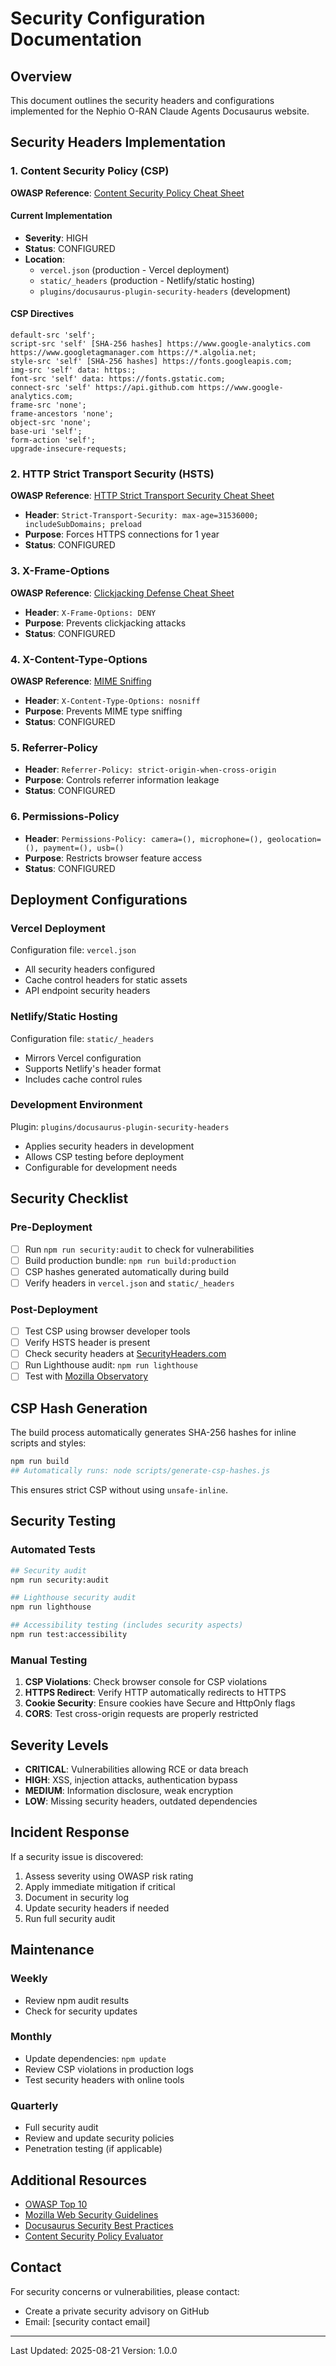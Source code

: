 # Security Configuration Documentation

## Overview
This document outlines the security headers and configurations implemented for the Nephio O-RAN Claude Agents
Docusaurus website.

## Security Headers Implementation

### 1. Content Security Policy (CSP)
**OWASP Reference**: [Content Security Policy Cheat Sheet](https://cheatsheetseries.owasp.org/cheatsheets/Content_Security_Policy_Cheat_Sheet.html)

#### Current Implementation
- **Severity**: HIGH
- **Status**: CONFIGURED
- **Location**: 
  - `vercel.json` (production - Vercel deployment)
  - `static/_headers` (production - Netlify/static hosting)
  - `plugins/docusaurus-plugin-security-headers` (development)

#### CSP Directives
```
default-src 'self';
script-src 'self' [SHA-256 hashes] https://www.google-analytics.com https://www.googletagmanager.com https://*.algolia.net;
style-src 'self' [SHA-256 hashes] https://fonts.googleapis.com;
img-src 'self' data: https:;
font-src 'self' data: https://fonts.gstatic.com;
connect-src 'self' https://api.github.com https://www.google-analytics.com;
frame-src 'none';
frame-ancestors 'none';
object-src 'none';
base-uri 'self';
form-action 'self';
upgrade-insecure-requests;
```

### 2. HTTP Strict Transport Security (HSTS)
**OWASP Reference**: [HTTP Strict Transport Security Cheat Sheet](https://cheatsheetseries.owasp.org/cheatsheets/HTTP_Strict_Transport_Security_Cheat_Sheet.html)

- **Header**: `Strict-Transport-Security: max-age=31536000; includeSubDomains; preload`
- **Purpose**: Forces HTTPS connections for 1 year
- **Status**: CONFIGURED

### 3. X-Frame-Options
**OWASP Reference**: [Clickjacking Defense Cheat Sheet](https://cheatsheetseries.owasp.org/cheatsheets/Clickjacking_Defense_Cheat_Sheet.html)

- **Header**: `X-Frame-Options: DENY`
- **Purpose**: Prevents clickjacking attacks
- **Status**: CONFIGURED

### 4. X-Content-Type-Options
**OWASP Reference**: [MIME Sniffing](https://cheatsheetseries.owasp.org/cheatsheets/HTTP_Headers_Cheat_Sheet.html#x-content-type-options)

- **Header**: `X-Content-Type-Options: nosniff`
- **Purpose**: Prevents MIME type sniffing
- **Status**: CONFIGURED

### 5. Referrer-Policy
- **Header**: `Referrer-Policy: strict-origin-when-cross-origin`
- **Purpose**: Controls referrer information leakage
- **Status**: CONFIGURED

### 6. Permissions-Policy
- **Header**: `Permissions-Policy: camera=(), microphone=(), geolocation=(), payment=(), usb=()`
- **Purpose**: Restricts browser feature access
- **Status**: CONFIGURED

## Deployment Configurations

### Vercel Deployment
Configuration file: `vercel.json`
- All security headers configured
- Cache control headers for static assets
- API endpoint security headers

### Netlify/Static Hosting
Configuration file: `static/_headers`
- Mirrors Vercel configuration
- Supports Netlify's header format
- Includes cache control rules

### Development Environment
Plugin: `plugins/docusaurus-plugin-security-headers`
- Applies security headers in development
- Allows CSP testing before deployment
- Configurable for development needs

## Security Checklist

### Pre-Deployment
- [ ] Run `npm run security:audit` to check for vulnerabilities
- [ ] Build production bundle: `npm run build:production`
- [ ] CSP hashes generated automatically during build
- [ ] Verify headers in `vercel.json` and `static/_headers`

### Post-Deployment
- [ ] Test CSP using browser developer tools
- [ ] Verify HSTS header is present
- [ ] Check security headers at [SecurityHeaders.com](https://securityheaders.com)
- [ ] Run Lighthouse audit: `npm run lighthouse`
- [ ] Test with [Mozilla Observatory](https://observatory.mozilla.org)

## CSP Hash Generation

The build process automatically generates SHA-256 hashes for inline scripts and styles:

```bash
npm run build
## Automatically runs: node scripts/generate-csp-hashes.js
```

This ensures strict CSP without using `unsafe-inline`.

## Security Testing

### Automated Tests
```bash
## Security audit
npm run security:audit

## Lighthouse security audit
npm run lighthouse

## Accessibility testing (includes security aspects)
npm run test:accessibility
```

### Manual Testing
1. **CSP Violations**: Check browser console for CSP violations
2. **HTTPS Redirect**: Verify HTTP automatically redirects to HTTPS
3. **Cookie Security**: Ensure cookies have Secure and HttpOnly flags
4. **CORS**: Test cross-origin requests are properly restricted

## Severity Levels

- **CRITICAL**: Vulnerabilities allowing RCE or data breach
- **HIGH**: XSS, injection attacks, authentication bypass
- **MEDIUM**: Information disclosure, weak encryption
- **LOW**: Missing security headers, outdated dependencies

## Incident Response

If a security issue is discovered:
1. Assess severity using OWASP risk rating
2. Apply immediate mitigation if critical
3. Document in security log
4. Update security headers if needed
5. Run full security audit

## Maintenance

### Weekly
- Review npm audit results
- Check for security updates

### Monthly
- Update dependencies: `npm update`
- Review CSP violations in production logs
- Test security headers with online tools

### Quarterly
- Full security audit
- Review and update security policies
- Penetration testing (if applicable)

## Additional Resources

- [OWASP Top 10](https://owasp.org/www-project-top-ten/)
- [Mozilla Web Security Guidelines](https://infosec.mozilla.org/guidelines/web_security)
- [Docusaurus Security Best Practices](https://docusaurus.io/docs/deployment#security)
- [Content Security Policy Evaluator](https://csp-evaluator.withgoogle.com/)

## Contact

For security concerns or vulnerabilities, please contact:
- Create a private security advisory on GitHub
- Email: [security contact email]

---

Last Updated: 2025-08-21
Version: 1.0.0